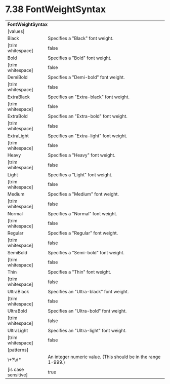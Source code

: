 <html dir="LTR" xmlns:mshelp="http://msdn.microsoft.com/mshelp" xmlns:ddue="http://ddue.schemas.microsoft.com/authoring/2003/5" xmlns:xlink="http://www.w3.org/1999/xlink" xmlns:tool="http://www.microsoft.com/tooltip">

<body>
 <input type="hidden" id="userDataCache" class="userDataStyle">
 <input type="hidden" id="hiddenScrollOffset">
 <img id="dropDownImage" style="display:none; height:0; width:0;" src="../local/drpdown.gif">
 <img id="dropDownHoverImage" style="display:none; height:0; width:0;" src="../local/drpdown_orange.gif">
 <img id="collapseImage" style="display:none; height:0; width:0;" src="../local/collapse.gif">
 <img id="expandImage" style="display:none; height:0; width:0;" src="../local/exp.gif">
 <img id="collapseAllImage" style="display:none; height:0; width:0;" src="../local/collall.gif">
 <img id="expandAllImage" style="display:none; height:0; width:0;" src="../local/expall.gif">
 <img id="copyImage" style="display:none; height:0; width:0;" src="../local/copycode.gif">
 <img id="copyHoverImage" style="display:none; height:0; width:0;" src="../local/copycodeHighlight.gif">
 <div id="header"><h1 class="heading">7.38 FontWeightSyntax</h1></div>

 <div id="mainSection">
 <div id="mainBody">
 <div id="allHistory" class="saveHistory" onsave="saveAll()" onload="loadAll()"></div>
 <p xmlns:wsd="http://wsdev.schemas.microsoft.com/authoring/2008/2" xmlns:msxsl="urn:schemas-microsoft-com:xslt" xmlns:script="urn:script" xmlns:build="urn:build">
 </p>
 <div id="sectionSection0" class="section" name="collapseableSection">
 <content xmlns="http://ddue.schemas.microsoft.com/authoring/2003/5" xmlns:wsd="http://wsdev.schemas.microsoft.com/authoring/2008/2" xmlns:msxsl="urn:schemas-microsoft-com:xslt" xmlns:script="urn:script" xmlns:build="urn:build">
 </content>
 </div>
 <div id="sectionSection1" class="section" name="collapseableSection">
 <content xmlns="http://ddue.schemas.microsoft.com/authoring/2003/5" xmlns:wsd="http://wsdev.schemas.microsoft.com/authoring/2008/2" xmlns:msxsl="urn:schemas-microsoft-com:xslt" xmlns:script="urn:script" xmlns:build="urn:build">
 <table class="ProtocolAuthoredTable" xmlns="">
 <tr><td colspan="2">
 <b>FontWeightSyntax</b> </td>
 </tr>
 <tr><td><div class="indent0">[values]</div></td>
 <td></td>
 </tr>
 <tr><td><div class="indent2">Black</div></td>
 <td>Specifies a "Black" font weight.</td>
 </tr>
 <tr><td><div class="indent4">[trim whitespace]</div></td>
 <td>false</td>
 </tr>
 <tr><td><div class="indent2">Bold</div></td>
 <td>Specifies a "Bold" font weight.</td>
 </tr>
 <tr><td><div class="indent4">[trim whitespace]</div></td>
 <td>false</td>
 </tr>
 <tr><td><div class="indent2">DemiBold</div></td>
 <td>Specifies a "Demi-bold" font weight.</td>
 </tr>
 <tr><td><div class="indent4">[trim whitespace]</div></td>
 <td>false</td>
 </tr>
 <tr><td><div class="indent2">ExtraBlack</div></td>
 <td>Specifies an "Extra-black" font weight.</td>
 </tr>
 <tr><td><div class="indent4">[trim whitespace]</div></td>
 <td>false</td>
 </tr>
 <tr><td><div class="indent2">ExtraBold</div></td>
 <td>Specifies an "Extra-bold" font weight.</td>
 </tr>
 <tr><td><div class="indent4">[trim whitespace]</div></td>
 <td>false</td>
 </tr>
 <tr><td><div class="indent2">ExtraLight</div></td>
 <td>Specifies an "Extra-light" font weight.</td>
 </tr>
 <tr><td><div class="indent4">[trim whitespace]</div></td>
 <td>false</td>
 </tr>
 <tr><td><div class="indent2">Heavy</div></td>
 <td>Specifies a "Heavy" font weight.</td>
 </tr>
 <tr><td><div class="indent4">[trim whitespace]</div></td>
 <td>false</td>
 </tr>
 <tr><td><div class="indent2">Light</div></td>
 <td>Specifies a "Light" font weight.</td>
 </tr>
 <tr><td><div class="indent4">[trim whitespace]</div></td>
 <td>false</td>
 </tr>
 <tr><td><div class="indent2">Medium</div></td>
 <td>Specifies a "Medium" font weight.</td>
 </tr>
 <tr><td><div class="indent4">[trim whitespace]</div></td>
 <td>false</td>
 </tr>
 <tr><td><div class="indent2">Normal</div></td>
 <td>Specifies a "Normal" font weight.</td>
 </tr>
 <tr><td><div class="indent4">[trim whitespace]</div></td>
 <td>false</td>
 </tr>
 <tr><td><div class="indent2">Regular</div></td>
 <td>Specifies a "Regular" font weight.</td>
 </tr>
 <tr><td><div class="indent4">[trim whitespace]</div></td>
 <td>false</td>
 </tr>
 <tr><td><div class="indent2">SemiBold</div></td>
 <td>Specifies a "Semi-bold" font weight.</td>
 </tr>
 <tr><td><div class="indent4">[trim whitespace]</div></td>
 <td>false</td>
 </tr>
 <tr><td><div class="indent2">Thin</div></td>
 <td>Specifies a "Thin" font weight.</td>
 </tr>
 <tr><td><div class="indent4">[trim whitespace]</div></td>
 <td>false</td>
 </tr>
 <tr><td><div class="indent2">UltraBlack</div></td>
 <td>Specifies an "Ultra-black" font weight.</td>
 </tr>
 <tr><td><div class="indent4">[trim whitespace]</div></td>
 <td>false</td>
 </tr>
 <tr><td><div class="indent2">UltraBold</div></td>
 <td>Specifies an "Ultra-bold" font weight.</td>
 </tr>
 <tr><td><div class="indent4">[trim whitespace]</div></td>
 <td>false</td>
 </tr>
 <tr><td><div class="indent2">UltraLight</div></td>
 <td>Specifies an "Ultra-light" font weight.</td>
 </tr>
 <tr><td><div class="indent4">[trim whitespace]</div></td>
 <td>false</td>
 </tr>
 <tr><td><div class="indent0">[patterns]</div></td>
 <td></td>
 </tr>
 <tr><td><div class="indent2">\+?\d*</div></td>
 <td>An integer numeric value. (This should be in the range 1-999.)</td>
 </tr>
 <tr><td><div class="indent4">[is case sensitive]</div></td>
 <td>true</td>
 </tr>
</table>
 </content>
 </div>
 <!--[if gte IE 5]>
 <tool:tip element="languageFilterToolTip" avoidmouse="false"/>
 <![endif]-->
 </div>
 <a name="feedback"></a><span></span>
 </div>
</body></html>
